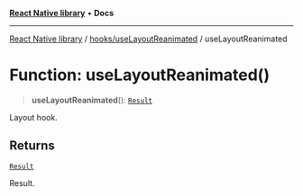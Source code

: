 [**React Native library**](../../../index.md) • **Docs**

***

[React Native library](../../../modules.md) / [hooks/useLayoutReanimated](../index.md) / useLayoutReanimated

# Function: useLayoutReanimated()

> **useLayoutReanimated**(): [`Result`](../interfaces/Result.md)

Layout hook.

## Returns

[`Result`](../interfaces/Result.md)

Result.
